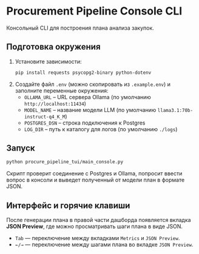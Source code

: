 # Procurement Pipeline Console CLI

Консольный CLI для построения плана анализа закупок.

## Подготовка окружения

1. Установите зависимости:
   ```bash
   pip install requests psycopg2-binary python-dotenv
   ```
2. Создайте файл `.env` (можно скопировать из `.example.env`) и заполните переменные окружения:
   - `OLLAMA_URL` – URL сервера Ollama (по умолчанию `http://localhost:11434`)
   - `MODEL_NAME` – название модели LLM (по умолчанию `llama3.1:70b-instruct-q4_K_M`)
   - `POSTGRES_DSN` – строка подключения к Postgres
   - `LOG_DIR` – путь к каталогу для логов (по умолчанию `./logs`)

## Запуск

```bash
python procure_pipeline_tui/main_console.py
```

Скрипт проверит соединение с Postgres и Ollama, попросит ввести вопрос в консоли и выведет полученный от модели план в формате JSON.

## Интерфейс и горячие клавиши

После генерации плана в правой части дашборда появляется вкладка **JSON Preview**, где можно просматривать шаги плана в виде JSON.

- `Tab` — переключение между вкладками `Metrics` и `JSON Preview`.
- `←/→` — переключение между шагами плана во вкладке `JSON Preview`.
